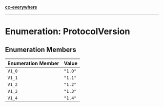 [**cc-everywhere**](../../../../../index.md)

***

# Enumeration: ProtocolVersion

## Enumeration Members

| Enumeration Member | Value |
| ------ | ------ |
| <a id="v1_0"></a> `V1_0` | `"1.0"` |
| <a id="v1_1"></a> `V1_1` | `"1.1"` |
| <a id="v1_2"></a> `V1_2` | `"1.2"` |
| <a id="v1_3"></a> `V1_3` | `"1.3"` |
| <a id="v1_4"></a> `V1_4` | `"1.4"` |
